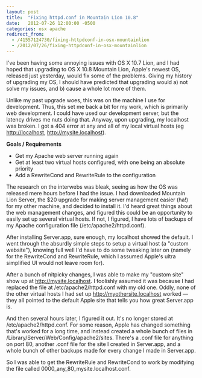 ```yaml
---
layout: post
title:  "Fixing httpd.conf in Mountain Lion 10.8"
date:   2012-07-26 12:00:00 -0500
categories: osx apache
redirect_from:
  - /41557124730/fixing-httpdconf-in-osx-mountainlion
  - /2012/07/26/fixing-httpdconf-in-osx-mountainlion
---
```


I've been having some annoying issues with OS X 10.7 Lion, and I had hoped that upgrading to OS X 10.8 Mountain Lion, Apple's newest OS, released just yesterday, would fix some of the problems. Giving my history of upgrading my OS, I should have predicted that upgrading would a) not solve my issues, and b) cause a whole lot more of them.

Unlike my past upgrade woes, this was on the machine I use for development. Thus, this set me back a bit for my work, which is primarily web development. I could have used our development server, but the latency drives me nuts doing that. Anyway, upon upgrading, my localhost was broken. I got a 404 error at any and all of my local virtual hosts (eg [http://localhost](http://localhost), http://mysite.localhost).

**Goals / Requirements**

*   Get my Apache web server running again
*   Get at least two virtual hosts configured, with one being an absolute priority
*   Add a RewriteCond and RewriteRule to the configuration

The research on the interwebs was bleak, seeing as how the OS was released mere hours before I had the issue. I had downloaded Mountain Lion Server, the $20 upgrade for making server management easier (ha!) for my other machine, and decided to install it. I'd heard great things about the web management changes, and figured this could be an opportunity to easily set up several virtual hosts. If not, I figured, I have lots of backups of my Apache configuration file (/etc/apache2/httpd.conf).

After installing Server.app, sure enough, my localhost showed the default. I went through the absurdly simple steps to setup a virtual host (a "custom website"), knowing full well I'd have to do some tweaking later on (namely for the RewriteCond and RewriteRule, which I assumed Apple's ultra simplified UI would not leave room for).

After a bunch of nitpicky changes, I was able to make my "custom site" show up at http://mysite.localhost. I foolishly assumed it was because I had replaced the file at /etc/apache2/httpd.conf with my old one. Oddly, none of the other virtual hosts I had set up http://myothersite.localhost worked — they all pointed to the default Apple site that tells you how great Server.app is.

And then several hours later, I figured it out. It's no longer stored at /etc/apache2/httpd.conf. For some reason, Apple has changed something that's worked for a long time, and instead created a whole bunch of files in /Library/Server/Web/Config/apache2/sites. There's a .conf file for anything on port 80, another .conf file for the site I created in Server.app, and a whole bunch of other backups made for every change I made in Server.app.

So I was able to get the RewriteRule and RewriteCond to work by modifying the file called 0000_any_80_mysite.localhost.conf.
